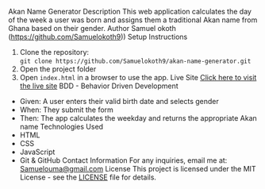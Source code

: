 Akan Name Generator
Description
This web application calculates the day of the week a user was born and assigns them a traditional Akan name from Ghana based on their gender.
Author
Samuel okoth (https://github.com/Samuelokoth9))
Setup Instructions
1. Clone the repository:  
   `git clone https://github.com/Samuelokoth9/akan-name-generator.git`
2. Open the project folder
3. Open `index.html` in a browser to use the app.
Live Site
[Click here to visit the live site](https://Samuelokoth9.github.io/akan-name-generator/)
BDD - Behavior Driven Development
- Given: A user enters their valid birth date and selects gender
- When: They submit the form
- Then: The app calculates the weekday and returns the appropriate Akan name
Technologies Used
- HTML
- CSS
- JavaScript
- Git & GitHub
Contact Information
For any inquiries, email me at: Samuelouma@gmail.com
License
This project is licensed under the MIT License - see the [LICENSE](LICENSE) file for details.
